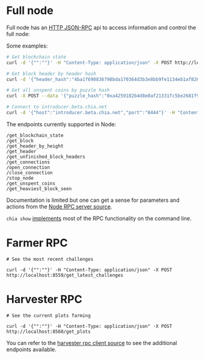# Full node
Full node has an [HTTP JSON-RPC](https://github.com/Chia-Network/chia-blockchain/wiki/Networking-and-Serialization#rpc)
api to access information and control the full node:

Some examples:
```bash
# Get blockchain state
curl -d '{"":""}' -H "Content-Type: application/json" -X POST http://localhost:8555/get_blockchain_state

# Get block header by header hash
curl -d '{"header_hash":"4ba1f698836798bda170364d3b3e8bb9fe1134eb1af8260ab1319d3ede52555e"}' -H "Content-Type: application/json" -X POST http://localhost:8555/get_header

# Get all unspent coins by puzzle hash
curl -X POST --data '{"puzzle_hash":"0xa4259182b4d8e0af21331fc5be2681f953400b6726fa4095e3b91ae8f005a836"}'   http://localhost:8555/get_unspent_coins

# Connect to introducer.beta.chia.net
curl -d '{"host":"introducer.beta.chia.net","port":"8444"}' -H "Content-Type: application/json" -X POST http://localhost:8555/open_connection
```

The endpoints currently supported in Node:
```
/get_blockchain_state
/get_block
/get_header_by_height
/get_header
/get_unfinished_block_headers
/get_connections
/open_connection
/close_connection
/stop_node
/get_unspent_coins
/get_heaviest_block_seen
```
Documentation is limited but one can get a sense for parameters and actions from the [Node RPC server source](https://github.com/Chia-Network/chia-blockchain/blob/274f88ba144f18e27a2f8868c3c2d9035c2df66b/src/rpc/full_node_rpc_server.py#L366).

`chia show` [implements](https://github.com/Chia-Network/chia-blockchain/blob/master/src/cmds/show.py) most of the RPC functionality on the command line.

# Farmer RPC
```
# See the most recent challenges

curl -d '{"":""}' -H "Content-Type: application/json" -X POST http://localhost:8559/get_latest_challenges
```

# Harvester RPC
```
# See the current plots farming

curl -d '{"":""}' -H "Content-Type: application/json" -X POST http://localhost:8560/get_plots
```
You can refer to the [harvester rpc client source](https://github.com/Chia-Network/chia-blockchain/blob/main/src/rpc/harvester_rpc_client.py#L14) to see the additional endpoints available.